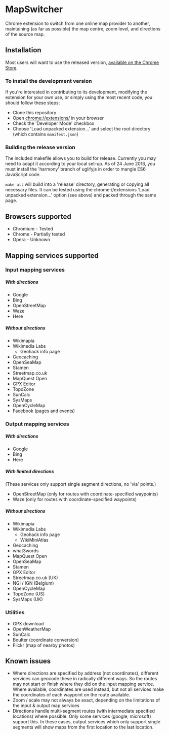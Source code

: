 # MapSwitcher

Chrome extension to switch from one online map provider to another, maintaining (as far as possible) the map centre, zoom level, and directions of the source map.

## Installation

Most users will want to use the released version, [available on the Chrome Store](https://chrome.google.com/webstore/detail/map-switcher/fanpjcbgdinjeknjikpfnldfpnnpkelb).

### To install the development version
If you're interested in contributing to its development, modifying the extension for your own use, or simply using the most recent code, you should follow these steps:
- Clone this repository
- Open [chrome://extensions/](chrome://extensions/) in your browser
- Check the 'Developer Mode' checkbox
- Choose 'Load unpacked extension...' and select the root directory (which contains `manifest.json`)

### Building the release version

The included makefile allows you to build for release. Currently you may need to adapt it according to your local set-up. As of 24 June 2016, you must install the 'harmony' branch of uglifyjs in order to mangle ES6 JavaScript code.

`make all` will build into a 'release' directory, generating or copying all necessary files. It can be tested using the chrome://extensions 'Load unpacked extension...' option (see above) and packed through the same page.

## Browsers supported
- Chromium - Tested
- Chrome -  Partially tested
- Opera - Unknown

## Mapping services supported

### Input mapping services

##### With directions
- Google
- Bing
- OpenStreetMap
- Waze
- Here

##### Without directions
- Wikimapia
- Wikimedia Labs
  - Geohack info page
- Geocaching
- OpenSeaMap
- Stamen
- Streetmap.co.uk
- MapQuest Open
- GPX Editor
- TopoZone
- SunCalc
- SysMaps
- OpenCycleMap
- Facebook (pages and events)

### Output mapping services

##### With directions
- Google
- Bing
- Here

##### With limited directions
(These services only support single segment directions, no 'via' points.)
- OpenStreetMap (only for routes with coordinate-specified waypoints)
- Waze (only for routes with coordinate-specified waypoints)

##### Without directions
- Wikimapia
- Wikimedia Labs
  - Geohack info page
  - WikiMiniAtlas
- Geocaching
- what3words
- MapQuest Open
- OpenSeaMap
- Stamen
- GPX Editor
- Streetmap.co.uk (UK)
- NGI / IGN (Belgium)
- OpenCycleMap
- TopoZone (US)
- SysMaps (UK)

### Utilities
- GPX download
- OpenWeatherMap
- SunCalc
- Boulter (coordinate conversion)
- Flickr (map of nearby photos)

## Known issues

- Where directions are specified by address (not coordinates), different services can geocode these in radically different ways. So the routes may not start or finish where they did on the input mapping service. Where available, coordinates are used instead, but not all services make the coordinates of each waypoint on the route available.
- Zoom / scale may not always be exact, depending on the limitations of the input & output map services
- Directions handle multi-segment routes (with intermediate specified locations) where possible. Only some services (google, microsoft) support this. In these cases, output services which only support single segments will show maps from the first location to the last location.
